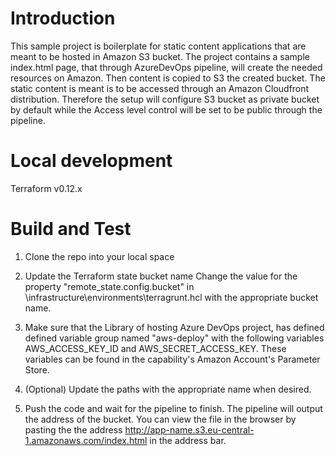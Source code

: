 # Introduction 
This sample project is boilerplate for static content applications that are meant to be hosted in Amazon S3 bucket.
The project contains a sample index.html page, that through AzureDevOps pipeline, will create the needed resources on Amazon. Then content is copied to S3 the created bucket.
The static content is meant is to be accessed through an Amazon Cloudfront distribution.
Therefore the setup will configure S3 bucket as private bucket by default while the Access level control will be set to be public through the pipeline.

# Local development

Terraform v0.12.x

# Build and Test
1. Clone the repo into your local space
2. Update the Terraform state bucket name
   Change the value for the property "remote_state.config.bucket" in \infrastructure\environments\terragrunt.hcl with the appropriate bucket name.

3. Make sure that the Library of hosting Azure DevOps project, has defined defined variable group named "aws-deploy" with the following variables AWS_ACCESS_KEY_ID and AWS_SECRET_ACCESS_KEY.
These variables can be found in the capability's Amazon Account's Parameter Store.

4. (Optional) Update the paths with the appropriate name when desired.

5. Push the code and wait for the pipeline to finish. 
The pipeline will output the address of the bucket. You can view the file in the browser by pasting the the address http://app-name.s3.eu-central-1.amazonaws.com/index.html in the address bar.